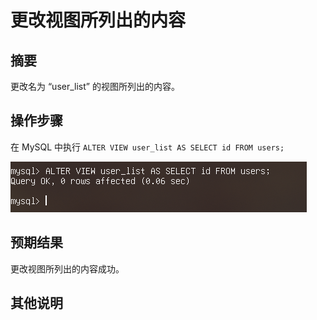 # 更改视图所列出的内容

## 摘要

更改名为 “user_list” 的视图所列出的内容。

## 操作步骤

在 MySQL 中执行 `ALTER VIEW user_list AS SELECT id FROM users;`

![更改视图所列出的内容](./img/更改视图所列出的内容.png)

## 预期结果

更改视图所列出的内容成功。

## 其他说明
